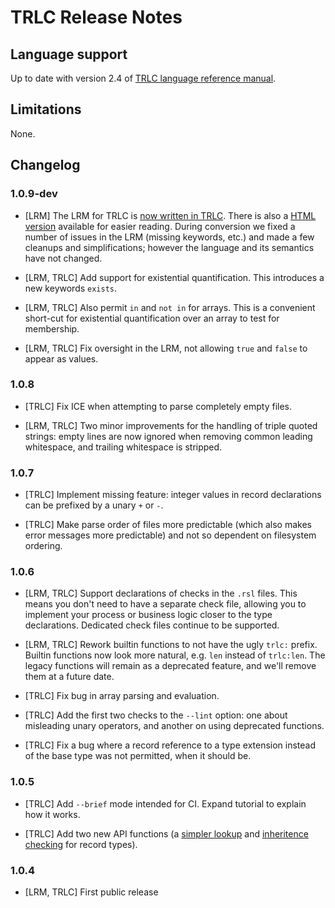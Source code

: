 # TRLC Release Notes

## Language support

Up to date with version 2.4 of [TRLC language reference
manual](https://bmw-software-engineering.github.io/trlc/lrm.html).

## Limitations

None.

## Changelog


### 1.0.9-dev

* [LRM] The LRM for TRLC is [now written in
  TRLC](https://github.com/bmw-software-engineering/trlc/tree/main/language-reference-manual). There
  is also a [HTML
  version](https://bmw-software-engineering.github.io/trlc/lrm.html)
  available for easier reading. During conversion we fixed a number of
  issues in the LRM (missing keywords, etc.) and made a few cleanups
  and simplifications; however the language and its semantics have not
  changed.

* [LRM, TRLC] Add support for existential quantification. This
  introduces a new keywords `exists`.

* [LRM, TRLC] Also permit `in` and `not in` for arrays. This is a
  convenient short-cut for existential quantification over an array to
  test for membership.

* [LRM, TRLC] Fix oversight in the LRM, not allowing `true` and
  `false` to appear as values.

### 1.0.8

* [TRLC] Fix ICE when attempting to parse completely empty files.

* [LRM, TRLC] Two minor improvements for the handling of triple quoted
  strings: empty lines are now ignored when removing common leading
  whitespace, and trailing whitespace is stripped.

### 1.0.7

* [TRLC] Implement missing feature: integer values in record
  declarations can be prefixed by a unary `+` or `-`.

* [TRLC] Make parse order of files more predictable (which also makes
  error messages more predictable) and not so dependent on filesystem
  ordering.

### 1.0.6

* [LRM, TRLC] Support declarations of checks in the `.rsl` files. This
  means you don't need to have a separate check file, allowing you to
  implement your process or business logic closer to the type
  declarations. Dedicated check files continue to be supported.

* [LRM, TRLC] Rework builtin functions to not have the ugly `trlc:`
  prefix. Builtin functions now look more natural, e.g. `len` instead
  of `trlc:len`. The legacy functions will remain as a deprecated
  feature, and we'll remove them at a future date.

* [TRLC] Fix bug in array parsing and evaluation.

* [TRLC] Add the first two checks to the `--lint` option: one about
  misleading unary operators, and another on using deprecated
  functions.

* [TRLC] Fix a bug where a record reference to a type extension
  instead of the base type was not permitted, when it should be.

### 1.0.5

* [TRLC] Add `--brief` mode intended for CI. Expand tutorial to
  explain how it works.

* [TRLC] Add two new API functions (a [simpler
  lookup](https://bmw-software-engineering.github.io/trlc/manual/ast.html#trlc.ast.Symbol_Table.lookup_assuming)
  and [inheritence
  checking](https://bmw-software-engineering.github.io/trlc/manual/ast.html#trlc.ast.Record_Type.is_subclass_of)
  for record types).

### 1.0.4

* [LRM, TRLC] First public release
